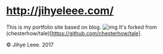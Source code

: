 # http://jihyeleee.com/
This is my portfolio site based on blog.
![img](http://www.jihyeleee.com/img/preview.jpg)
It's forked from (chesterhow/tale)[https://github.com/chesterhow/tale].

© Jihye Leee. 2017